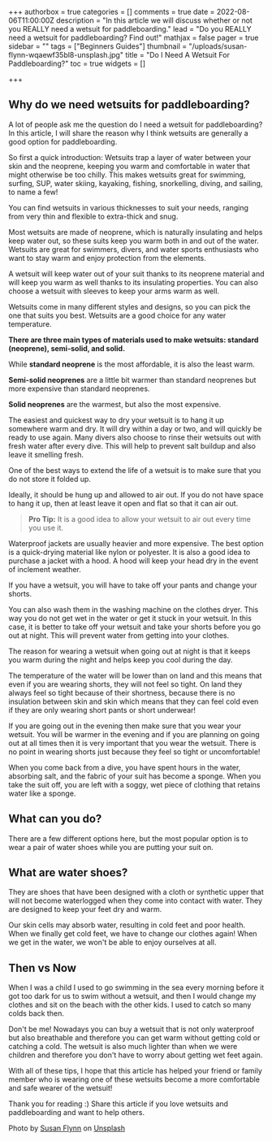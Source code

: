 +++
authorbox = true
categories = []
comments = true
date = 2022-08-06T11:00:00Z
description = "In this article we will discuss whether or not you REALLY need a wetsuit for paddleboarding."
lead = "Do you REALLY need a wetsuit for paddleboarding? Find out!"
mathjax = false
pager = true
sidebar = ""
tags = ["Beginners Guides"]
thumbnail = "/uploads/susan-flynn-wqaewf35bl8-unsplash.jpg"
title = "Do I Need A Wetsuit For Paddleboarding?"
toc = true
widgets = []

+++
## Why do we need wetsuits for paddleboarding?

A lot of people ask me the question do I need a wetsuit for paddleboarding? In this article, I will share the reason why I think wetsuits are generally a good option for paddleboarding.

So first a quick introduction:  Wetsuits trap a layer of water between your skin and the neoprene, keeping you warm and comfortable in water that might otherwise be too chilly. This makes wetsuits great for swimming, surfing, SUP, water skiing, kayaking, fishing, snorkelling, diving, and sailing, to name a few!

You can find wetsuits in various thicknesses to suit your needs, ranging from very thin and flexible to extra-thick and snug.

Most wetsuits are made of neoprene, which is naturally insulating and helps keep water out, so these suits keep you warm both in and out of the water. Wetsuits are great for swimmers, divers, and water sports enthusiasts who want to stay warm and enjoy protection from the elements.

A wetsuit will keep water out of your suit thanks to its neoprene material and will keep you warm as well thanks to its insulating properties. You can also choose a wetsuit with sleeves to keep your arms warm as well.

Wetsuits come in many different styles and designs, so you can pick the one that suits you best. Wetsuits are a good choice for any water temperature.

**There are three main types of materials used to make wetsuits: standard (neoprene), semi-solid, and solid.**

While **standard neoprene** is the most affordable, it is also the least warm.

**Semi-solid neoprenes** are a little bit warmer than standard neoprenes but more expensive than standard neoprenes.

**Solid neoprenes** are the warmest, but also the most expensive.

The easiest and quickest way to dry your wetsuit is to hang it up somewhere warm and dry. It will dry within a day or two, and will quickly be ready to use again. Many divers also choose to rinse their wetsuits out with fresh water after every dive. This will help to prevent salt buildup and also leave it smelling fresh.

One of the best ways to extend the life of a wetsuit is to make sure that you do not store it folded up.

Ideally, it should be hung up and allowed to air out. If you do not have space to hang it up, then at least leave it open and flat so that it can air out.

> **Pro Tip:** It is a good idea to allow your wetsuit to air out every time you use it.

Waterproof jackets are usually heavier and more expensive. The best option is a quick-drying material like nylon or polyester. It is also a good idea to purchase a jacket with a hood. A hood will keep your head dry in the event of inclement weather.

If you have a wetsuit, you will have to take off your pants and change your shorts.

You can also wash them in the washing machine on the clothes dryer. This way you do not get wet in the water or get it stuck in your wetsuit. In this case, it is better to take off your wetsuit and take your shorts before you go out at night. This will prevent water from getting into your clothes.

The reason for wearing a wetsuit when going out at night is that it keeps you warm during the night and helps keep you cool during the day.

The temperature of the water will be lower than on land and this means that even if you are wearing shorts, they will not feel so tight. On land they always feel so tight because of their shortness, because there is no insulation between skin and skin which means that they can feel cold even if they are only wearing short pants or short underwear!

If you are going out in the evening then make sure that you wear your wetsuit. You will be warmer in the evening and if you are planning on going out at all times then it is very important that you wear the wetsuit. There is no point in wearing shorts just because they feel so tight or uncomfortable!

When you come back from a dive, you have spent hours in the water, absorbing salt, and the fabric of your suit has become a sponge. When you take the suit off, you are left with a soggy, wet piece of clothing that retains water like a sponge.

## What can you do?

There are a few different options here, but the most popular option is to wear a pair of water shoes while you are putting your suit on.

## What are water shoes?

They are shoes that have been designed with a cloth or synthetic upper that will not become waterlogged when they come into contact with water. They are designed to keep your feet dry and warm.

Our skin cells may absorb water, resulting in cold feet and poor health. When we finally get cold feet, we have to change our clothes again! When we get in the water, we won't be able to enjoy ourselves at all.

## Then vs Now

When I was a child I used to go swimming in the sea every morning before it got too dark for us to swim without a wetsuit, and then I would change my clothes and sit on the beach with the other kids.  I used to catch so many colds back then.

Don't be me!  Nowadays you can buy a wetsuit that is not only waterproof but also breathable and therefore you can get warm without getting cold or catching a cold. The wetsuit is also much lighter than when we were children and therefore you don't have to worry about getting wet feet again.

With all of these tips, I hope that this article has helped your friend or family member who is wearing one of these wetsuits become a more comfortable and safe wearer of the wetsuit!

Thank you for reading :) Share this article if you love wetsuits and paddleboarding and want to help others.

Photo by [Susan Flynn](https://unsplash.com/@misssusanflynn?utm_source=unsplash&utm_medium=referral&utm_content=creditCopyText) on [Unsplash](https://unsplash.com/s/photos/wetsuit?utm_source=unsplash&utm_medium=referral&utm_content=creditCopyText)